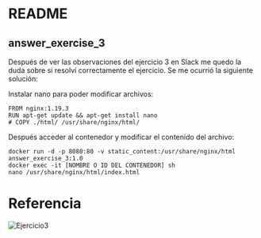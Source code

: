 # README

## answer_exercise_3

Después de ver las observaciones del ejercicio 3 en Slack me quedo la duda sobre si resolví correctamente el ejercicio.
Se me ocurrió la siguiente solución:

Instalar nano para poder modificar archivos:
```
FROM nginx:1.19.3
RUN apt-get update && apt-get install nano
# COPY ./html/ /usr/share/nginx/html/
```
Después acceder al contenedor y modificar el contenido del archivo:
```
docker run -d -p 8080:80 -v static_content:/usr/share/nginx/html answer_exercise_3:1.0
docker exec -it [NOMBRE O ID DEL CONTENEDOR] sh
nano /usr/share/nginx/html/index.html
```
# Referencia

![Ejercicio3](https://user-images.githubusercontent.com/10359307/141670468-d36510d4-63a8-4e16-aed8-54626199c33a.gif)
